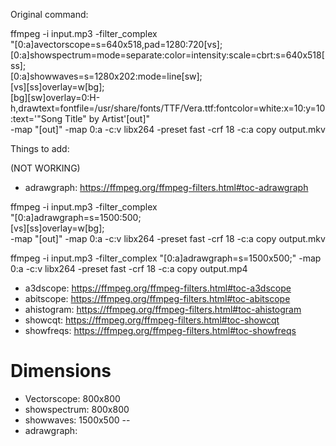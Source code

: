 Original command:

ffmpeg -i input.mp3 -filter_complex \
"[0:a]avectorscope=s=640x518,pad=1280:720[vs]; \
 [0:a]showspectrum=mode=separate:color=intensity:scale=cbrt:s=640x518[ss]; \
 [0:a]showwaves=s=1280x202:mode=line[sw]; \
 [vs][ss]overlay=w[bg]; \
 [bg][sw]overlay=0:H-h,drawtext=fontfile=/usr/share/fonts/TTF/Vera.ttf:fontcolor=white:x=10:y=10:text='\"Song Title\" by Artist'[out]" \
-map "[out]" -map 0:a -c:v libx264 -preset fast -crf 18 -c:a copy output.mkv

Things to add:

(NOT WORKING)
* adrawgraph: https://ffmpeg.org/ffmpeg-filters.html#toc-adrawgraph

ffmpeg -i input.mp3 -filter_complex \
"[0:a]adrawgraph=s=1500:500; \
 [vs][ss]overlay=w[bg]; \
-map "[out]" -map 0:a -c:v libx264 -preset fast -crf 18 -c:a copy output.mkv

ffmpeg -i input.mp3 -filter_complex "[0:a]adrawgraph=s=1500x500;" -map 0:a -c:v libx264 -preset fast -crf 18 -c:a copy output.mp4


* a3dscope: https://ffmpeg.org/ffmpeg-filters.html#toc-a3dscope
* abitscope: https://ffmpeg.org/ffmpeg-filters.html#toc-abitscope
* ahistogram: https://ffmpeg.org/ffmpeg-filters.html#toc-ahistogram
* showcqt: https://ffmpeg.org/ffmpeg-filters.html#toc-showcqt
* showfreqs: https://ffmpeg.org/ffmpeg-filters.html#toc-showfreqs

# Dimensions

* Vectorscope: 800x800
* showspectrum: 800x800
* showwaves: 1500x500
--
* adrawgraph: